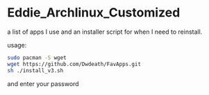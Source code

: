 # Eddie_Archlinux_Customized
a list of apps I use and an installer script for when I need to reinstall.

usage:
```sh
sudo pacman -S wget
wget https://github.com/Dwdeath/FavApps.git
sh ./install_v3.sh
```

and enter your password
